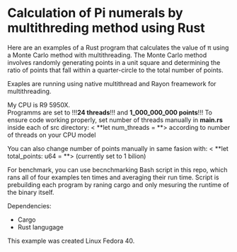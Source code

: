 # Calculation of Pi numerals by multithreding method using Rust

Here are an examples of a Rust program that calculates the value of π using a Monte Carlo method with multithreading. The Monte Carlo method involves randomly generating points in a unit square and determining the ratio of points that fall within a quarter-circle to the total number of points. 

Exaples are running using native multithread and Rayon freamework for multithreading.

My CPU is R9 5950X. \
Programms are set to !!!**24 threads**!!! and **1_000_000_000 points**!!!
To ensure code working properly, set number of threads manually in **main.rs** inside each of src directory: < **let num_threads = **>
according to number of threads on your CPU model

You can also change number of points manually in same fasion with: < **let total_points: u64 = **> (currently set to 1 bilion)

For benchmark, you can use becnchmarking Bash script in this repo, which rans all of four examples ten times and averaging their run time.
Script is prebuilding each program by raning cargo and only mesuring the runtime of the binary itself.

Dependencies: 
- Cargo
- Rust langugage

This example was created Linux Fedora 40.
